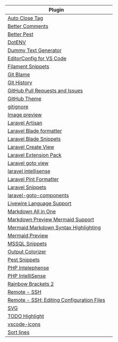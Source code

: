 | Plugin                                                                                                                                           |     |
| ------------------------------------------------------------------------------------------------------------------------------------------------ | --- |
| [Auto Close Tag](https://marketplace.visualstudio.com/items?itemName=formulahendry.auto-close-tag)                                               |     |
| [Better Comments](https://marketplace.visualstudio.com/items?itemName=aaron-bond.better-comments)                                                |     |
| [Better Pest](https://marketplace.visualstudio.com/items?itemName=m1guelpf.better-pest)                                                          |     |
| [DotENV](https://marketplace.visualstudio.com/items?itemName=mikestead.dotenv)                                                                   |     |
| [Dummy Text Generator](https://marketplace.visualstudio.com/items?itemName=gurayyarar.dummytextgenerator)                                        |     |
| [EditorConfig for VS Code](https://marketplace.visualstudio.com/items?itemName=EditorConfig.EditorConfig)                                        |     |
| [Filament Snippets](https://marketplace.visualstudio.com/items?itemName=AlperenErsoy.filament-snippets)                                          |     |
| [Git Blame](https://marketplace.visualstudio.com/items?itemName=waderyan.gitblame)                                                               |     |
| [Git History](https://marketplace.visualstudio.com/items?itemName=donjayamanne.githistory)                                                       |     |
| [GitHub Pull Requests and Issues](https://marketplace.visualstudio.com/items?itemName=GitHub.vscode-pull-request-github)                         |     |
| [GitHub Theme](https://marketplace.visualstudio.com/items?itemName=GitHub.github-vscode-theme)                                                   |     |
| [gitignore](https://marketplace.visualstudio.com/items?itemName=codezombiech.gitignore)                                                          |     |
| [Image preview](https://marketplace.visualstudio.com/items?itemName=kisstkondoros.vscode-gutter-preview)                                         |     |
| [Laravel Artisan](https://marketplace.visualstudio.com/items?itemName=ryannaddy.laravel-artisan)                                                 |     |
| [Laravel Blade formatter](https://marketplace.visualstudio.com/items?itemName=shufo.vscode-blade-formatter)                                      |     |
| [Laravel Blade Snippets](https://marketplace.visualstudio.com/items?itemName=onecentlin.laravel-blade)                                           |     |
| [Laravel Create View](https://marketplace.visualstudio.com/items?itemName=glitchbl.laravel-create-view)                                          |     |
| [Laravel Extension Pack](https://marketplace.visualstudio.com/items?itemName=onecentlin.laravel-extension-pack)                                  |     |
| [Laravel goto view](https://marketplace.visualstudio.com/items?itemName=codingyu.laravel-goto-view)                                              |     |
| [laravel intellisense](https://marketplace.visualstudio.com/items?itemName=mohamedbenhida.laravel-intellisense)                                  |     |
| [Laravel Pint Formatter](https://marketplace.visualstudio.com/items?itemName=msamgan.laravel-pint-vscode)                                        |     |
| [Laravel Snippets](https://marketplace.visualstudio.com/items?itemName=onecentlin.laravel5-snippets)                                             |     |
| [laravel-goto-components](https://marketplace.visualstudio.com/items?itemName=naoray.laravel-goto-components)                                    |     |
| [Livewire Language Support](https://marketplace.visualstudio.com/items?itemName=cierra.livewire-vscode)                                          |     |
| [Markdown All in One](https://marketplace.visualstudio.com/items?itemName=yzhang.markdown-all-in-one)                                            |     |
| [Markdown Preview Mermaid Support](https://marketplace.visualstudio.com/items?itemName=bierner.markdown-mermaid)                                 |     |
| [Mermaid Markdown Syntax Highlighting](https://marketplace.visualstudio.com/items?itemName=bpruitt-goddard.mermaid-markdown-syntax-highlighting) |     |
| [Mermaid Preview](https://marketplace.visualstudio.com/items?itemName=vstirbu.vscode-mermaid-preview)                                            |     |
| [MSSQL Snippets](https://marketplace.visualstudio.com/items?itemName=MEngRBatinov.mssql-snippets)                                                |     |
| [Output Colorizer](https://marketplace.visualstudio.com/items?itemName=IBM.output-colorizer)                                                     |     |
| [Pest Snippets](https://marketplace.visualstudio.com/items?itemName=dansysanalyst.pest-snippets)                                                 |     |
| [PHP Intelephense](https://marketplace.visualstudio.com/items?itemName=bmewburn.vscode-intelephense-client)                                      |     |
| [PHP IntelliSense](https://marketplace.visualstudio.com/items?itemName=zobo.php-intellisense)                                                    |     |
| [Rainbow Brackets 2](https://marketplace.visualstudio.com/items?itemName=tejasvi.rainbow-brackets-2)                                             |     |
| [Remote - SSH](https://marketplace.visualstudio.com/items?itemName=ms-vscode-remote.remote-ssh)                                                  |     |
| [Remote - SSH: Editing Configuration Files](https://marketplace.visualstudio.com/items?itemName=ms-vscode-remote.remote-ssh-edit)                |     |
| [SVG](https://marketplace.visualstudio.com/items?itemName=jock.svg)                                                                              |     |
| [TODO Highlight](https://marketplace.visualstudio.com/items?itemName=wayou.vscode-todo-highlight)                                                |     |
| [vscode-icons](https://marketplace.visualstudio.com/items?itemName=vscode-icons-team.vscode-icons)                                               |     |
| [Sort lines](https://marketplace.visualstudio.com/items?itemName=Tyriar.sort-lines)                                                              |     |
